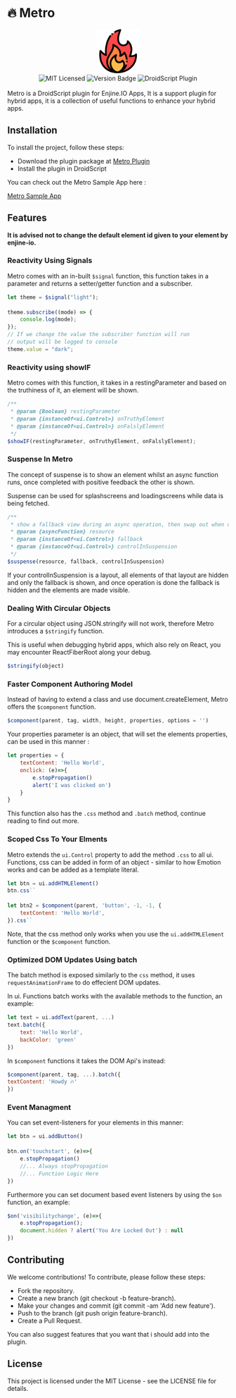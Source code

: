 # 🔥 Metro

<div align="center"><img src="Img/Metro.png" width="100" /></div>

<div align="center">
<img alt="MIT Licensed" src="https://img.shields.io/badge/license-MIT-blue.svg">
<img alt="Version Badge" src="https://img.shields.io/badge/version-0.0.5-brightgreen.svg">
<img alt="DroidScript Plugin" src="https://img.shields.io/badge/platform-Android-blue.svg">
</div>

<br>
Metro is a DroidScript plugin for Enjine.IO Apps, It is a support plugin for hybrid apps, it is a collection of useful functions to enhance your hybrid apps.

## Installation

To install the project, follow these steps:

- Download the plugin package at [Metro Plugin](https://ds.justplayer.de/projects/metro)
- Install the plugin in DroidScript

You can check out the Metro Sample App here :

[Metro Sample App](https://ds.justplayer.de/projects/metro-app)

## Features

**It is advised not to change the default element id given to your element by enjine-io.**

### Reactivity Using Signals

Metro comes with an in-built `$signal` function, this function takes in a parameter and returns a setter/getter function and a subscriber.

```javascript
let theme = $signal("light");

theme.subscribe((mode) => {
    console.log(mode);
});
// If we change the value the subscriber function will run
// output will be logged to console
theme.value = "dark";
```

### Reactivity using showIF

Metro comes with this function, it takes in a restingParameter and based on the truthiness of it, an element will be shown.

```javascript
/**
 * @param {Boolean} restingParameter
 * @param {instanceOf<ui.Control>} onTruthyElement
 * @param {instanceOf<ui.Control>} onFalslyElement
 */
$showIF(restingParameter, onTruthyElement, onFalslyElement);
```

### Suspense In Metro

The concept of suspense is to show an element whilst an async function runs, once completed with positive feedback the other is shown.

Suspense can be used for splashscreens and loadingscreens while data is being fetched.

```javascript
/**
 * show a fallback view during an async operation, then swap out when done.
 * @param {asyncFunction} resource 
 * @param {instanceOf<ui.Control>} fallback 
 * @param {instanceOf<ui.Control>} controlInSuspension 
 */
$suspense(resource, fallback, controlInSuspension)
```

If your controlInSuspension is a layout, all elements of that layout are hidden and only the fallback is shown, and once operation is done the fallback is hidden and the elements are made visible.

### Dealing With Circular Objects

For a circular object using JSON.stringify will not work, therefore Metro introduces a `$stringify` function.

This is useful when debugging hybrid apps, which also rely on React, you may encounter ReactFiberRoot along your debug.

```javascript
$stringify(object)
```

### Faster Component Authoring Model

Instead of having to extend a class and use document.createElement, Metro offers the `$component` function.

```javascript
$component(parent, tag, width, height, properties, options = '')
```

Your properties parameter is an object, that will set the elements properties, can be used in this manner :

```javascript
let properties = {
    textContent: 'Hello World',
    onclick: (e)=>{
        e.stopPropagation()
        alert('I was clicked on')
    }
}
```

This function also has the `.css` method and `.batch` method, continue reading to find out more.

### Scoped Css To Your Elments

Metro extends the `ui.Control` property to add the method `.css` to all ui. Functions, css can be added in form of an object - similar to how Emotion works and can be added as a template literal.

```javascript
let btn = ui.addHTMLElement()
btn.css``

let btn2 = $component(parent, 'button', -1, -1, {
    textContent: 'Hello World',
}).css``
```

Note, that the css method only works when you use the `ui.addHTMLElement` function or the `$component` function.

### Optimized DOM Updates Using batch

The batch method is exposed similarly to the `css` method, it uses `requestAnimationFrame` to do effecient DOM updates.

In ui. Functions batch works with the available methods to the function, an example:

```javascript
let text = ui.addText(parent, ...)
text.batch({
    text: 'Hello World',
    backColor: 'green'
})
```

In `$component` functions it takes the DOM Api's instead:

```javascript
$component(parent, tag, ...).batch({
textContent: 'Howdy 🔥'
})
```

### Event Managment

You can set event-listeners for your elements in this manner:

```javascript
let btn = ui.addButton()

btn.on('touchstart', (e)=>{
    e.stopPropagation()
    //... Always stopPropagation
    //... Function Logic Here
})
```

Furthermore you can set document based event listeners by using the `$on` function, an example:

```javascript
$on('visibilitychange', (e)=>{
    e.stopPropagation();
    document.hidden ? alert('You Are Locked Out') : null
})
```

## Contributing

We welcome contributions! To contribute, please follow these steps:

- Fork the repository.
- Create a new branch (git checkout -b feature-branch).
- Make your changes and commit (git commit -am 'Add new feature').
- Push to the branch (git push origin feature-branch).
- Create a Pull Request.

You can also suggest features that you want that i should add into the plugin.

## License

This project is licensed under the MIT License - see the LICENSE file for details.
